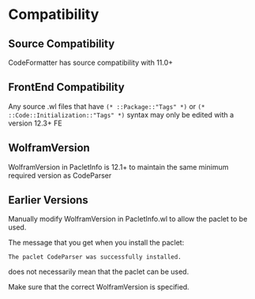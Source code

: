 
# Compatibility


## Source Compatibility

CodeFormatter has source compatibility with 11.0+


## FrontEnd Compatibility

Any source .wl files that have `(* ::Package::"Tags" *)` or `(* ::Code::Initialization::"Tags" *)` syntax may only be edited with a version 12.3+ FE 


## WolframVersion

WolframVersion in PacletInfo is 12.1+ to maintain the same minimum required version as CodeParser


## Earlier Versions

Manually modify WolframVersion in PacletInfo.wl to allow the paclet to be used.

The message that you get when you install the paclet:
```
The paclet CodeParser was successfully installed.
```
does not necessarily mean that the paclet can be used.

Make sure that the correct WolframVersion is specified.
